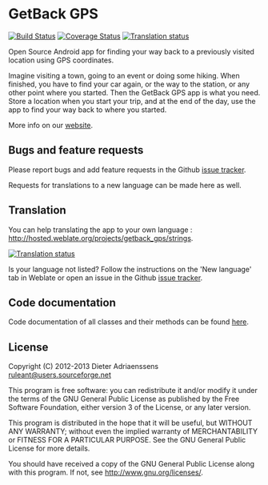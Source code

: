 GetBack GPS
===========

[![Build Status](https://travis-ci.org/ruleant/getback_gps.png?branch=master)](https://travis-ci.org/ruleant/getback_gps)
[![Coverage Status](https://coveralls.io/repos/ruleant/getback_gps/badge.png?branch=master)](https://coveralls.io/r/ruleant/getback_gps?branch=master)
[![Translation status](http://hosted.weblate.org/widgets/getback_gps-status-badge.png)](http://hosted.weblate.org/engage/getback_gps/?utm_source=widget)

Open Source Android app for finding your way back to a previously visited location using GPS coordinates.

Imagine visiting a town, going to an event or doing some hiking. When finished, you have to find your car again, or the way to the station, or any other point where you started.
Then the GetBack GPS app is what you need. Store a location when you start your trip, and at the end of the day, use the app to find your way back to where you started.

More info on our [website](http://ruleant.github.io/getback_gps).

Bugs and feature requests
-------------------------

Please report bugs and add feature requests in the Github [issue tracker](https://github.com/ruleant/getback_gps/issues).

Requests for translations to a new language can be made here as well.

Translation
-----------

You can help translating the app to your own language : <http://hosted.weblate.org/projects/getback_gps/strings>.

[![Translation status](http://hosted.weblate.org/widgets/getback_gps-287x66-grey.png)](http://hosted.weblate.org/engage/getback_gps/?utm_source=widget)

Is your language not listed? Follow the instructions on the 'New language' tab in Weblate or open an issue in the Github [issue tracker](https://github.com/ruleant/getback_gps/issues).

Code documentation
------------------

Code documentation of all classes and their methods can be found [here](doc/index.html).

License
-------

Copyright (C) 2012-2013 Dieter Adriaenssens <ruleant@users.sourceforge.net>

This program is free software: you can redistribute it and/or modify
it under the terms of the GNU General Public License as published by
the Free Software Foundation, either version 3 of the License, or
any later version.

This program is distributed in the hope that it will be useful,
but WITHOUT ANY WARRANTY; without even the implied warranty of
MERCHANTABILITY or FITNESS FOR A PARTICULAR PURPOSE.  See the
GNU General Public License for more details.

You should have received a copy of the GNU General Public License
along with this program.  If not, see <http://www.gnu.org/licenses/>.
